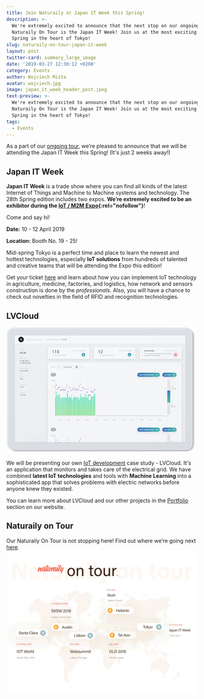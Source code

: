 ```yaml
---
title: Join Naturaily at Japan IT Week this Spring!
description: >-
  We're extremely excited to announce that the next stop on our ongoing
  Naturaily On Tour is the Japan IT Week! Join us at the most exciting Expo this
  Spring in the heart of Tokyo!
slug: naturaily-on-tour-japan-it-week
layout: post
twitter-card: summary_large_image
date: '2019-03-27 12:30:12 +0200'
category: Events
author: Wojciech Miśta
avatar: wojciech.jpg
image: japan_it_week_header_post.jpeg
text-preview: >-
  We're extremely excited to announce that the next stop on our ongoing
  Naturaily On Tour is the Japan IT Week! Join us at the most exciting Expo this
  Spring in the heart of Tokyo!
tags:
  - Events
---
```

As a part of our [ongoing tour](https://naturaily.com/on-tour), we’re pleased to announce that we will be attending the Japan IT Week this Spring! 
(It's just 2 weeks away!)

## Japan IT Week

**Japan IT Week** is a trade show where you can find all kinds of the latest Internet of Things and Machine to Machine systems and technology. The 28th Spring edition includes two expos. **We’re extremely excited to be an exhibitor during the [IoT / M2M Expo](https://www.japan-it-spring.jp/en-gb/about/iot.html){:rel="nofollow"}**!

Come and say hi!

**Date:** 10 - 12 April 2019

**Location:** Booth No. 19 - 25!

Mid-spring Tokyo is a perfect time and place to learn the newest and hottest technologies, especially **IoT solutions** from hundreds of talented and creative teams that will be attending the Expo this edition! 

Get your ticket [here](https://contact.reedexpo.co.jp/expo/DDES/?lg=en&tp=inv&ec=DDES) and learn about how you can implement IoT technology in agriculture, medicine, factories, and logistics, how network and sensors construction is done by the *professionals*. Also, you will have a chance to check out novelties in the field of RFID and recognition technologies.

## LVCloud

![LVCloud](/_assets/images/lvcloud.png)

We will be presenting our own [IoT development](https://naturaily.com/project/lvcloud) case study - LVCloud. It's an application that monitors and takes care of the electrical grid. We have combined **latest IoT technologies** and tools with **Machine Learning** into a sophisticated app that solves problems with electric networks before anyone knew they existed. 

You can learn more about LVCloud and our other projects in the [Portfolio](https://naturaily.com/portfolio) section on our website. 

## Naturaily on Tour

Our Naturaily On Tour is not stopping here! Find out where we’re going next [here](https://naturaily.com/on-tour). 
![Naturaily on Tour Map](/_assets/images/natu_on_tour_map.jpeg)
